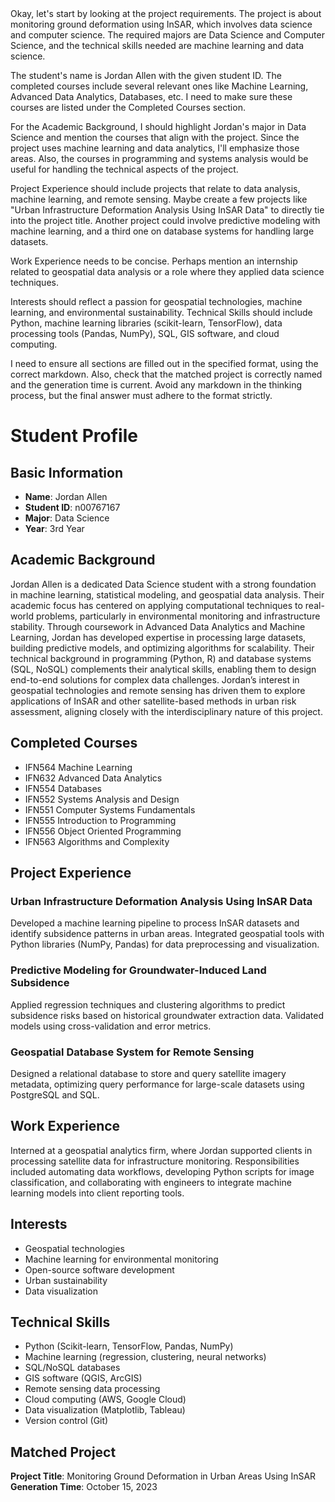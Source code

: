 <think>
Okay, let's start by looking at the project requirements. The project is about monitoring ground deformation using InSAR, which involves data science and computer science. The required majors are Data Science and Computer Science, and the technical skills needed are machine learning and data science.

The student's name is Jordan Allen with the given student ID. The completed courses include several relevant ones like Machine Learning, Advanced Data Analytics, Databases, etc. I need to make sure these courses are listed under the Completed Courses section.

For the Academic Background, I should highlight Jordan's major in Data Science and mention the courses that align with the project. Since the project uses machine learning and data analytics, I'll emphasize those areas. Also, the courses in programming and systems analysis would be useful for handling the technical aspects of the project.

Project Experience should include projects that relate to data analysis, machine learning, and remote sensing. Maybe create a few projects like "Urban Infrastructure Deformation Analysis Using InSAR Data" to directly tie into the project title. Another project could involve predictive modeling with machine learning, and a third one on database systems for handling large datasets.

Work Experience needs to be concise. Perhaps mention an internship related to geospatial data analysis or a role where they applied data science techniques.

Interests should reflect a passion for geospatial technologies, machine learning, and environmental sustainability. Technical Skills should include Python, machine learning libraries (scikit-learn, TensorFlow), data processing tools (Pandas, NumPy), SQL, GIS software, and cloud computing.

I need to ensure all sections are filled out in the specified format, using the correct markdown. Also, check that the matched project is correctly named and the generation time is current. Avoid any markdown in the thinking process, but the final answer must adhere to the format strictly.
</think>

# Student Profile

## Basic Information  
- **Name**: Jordan Allen  
- **Student ID**: n00767167  
- **Major**: Data Science  
- **Year**: 3rd Year  

## Academic Background  
Jordan Allen is a dedicated Data Science student with a strong foundation in machine learning, statistical modeling, and geospatial data analysis. Their academic focus has centered on applying computational techniques to real-world problems, particularly in environmental monitoring and infrastructure stability. Through coursework in Advanced Data Analytics and Machine Learning, Jordan has developed expertise in processing large datasets, building predictive models, and optimizing algorithms for scalability. Their technical background in programming (Python, R) and database systems (SQL, NoSQL) complements their analytical skills, enabling them to design end-to-end solutions for complex data challenges. Jordan’s interest in geospatial technologies and remote sensing has driven them to explore applications of InSAR and other satellite-based methods in urban risk assessment, aligning closely with the interdisciplinary nature of this project.  

## Completed Courses  
- IFN564 Machine Learning  
- IFN632 Advanced Data Analytics  
- IFN554 Databases  
- IFN552 Systems Analysis and Design  
- IFN551 Computer Systems Fundamentals  
- IFN555 Introduction to Programming  
- IFN556 Object Oriented Programming  
- IFN563 Algorithms and Complexity  

## Project Experience  
### Urban Infrastructure Deformation Analysis Using InSAR Data  
Developed a machine learning pipeline to process InSAR datasets and identify subsidence patterns in urban areas. Integrated geospatial tools with Python libraries (NumPy, Pandas) for data preprocessing and visualization.  

### Predictive Modeling for Groundwater-Induced Land Subsidence  
Applied regression techniques and clustering algorithms to predict subsidence risks based on historical groundwater extraction data. Validated models using cross-validation and error metrics.  

### Geospatial Database System for Remote Sensing  
Designed a relational database to store and query satellite imagery metadata, optimizing query performance for large-scale datasets using PostgreSQL and SQL.  

## Work Experience  
Interned at a geospatial analytics firm, where Jordan supported clients in processing satellite data for infrastructure monitoring. Responsibilities included automating data workflows, developing Python scripts for image classification, and collaborating with engineers to integrate machine learning models into client reporting tools.  

## Interests  
- Geospatial technologies  
- Machine learning for environmental monitoring  
- Open-source software development  
- Urban sustainability  
- Data visualization  

## Technical Skills  
- Python (Scikit-learn, TensorFlow, Pandas, NumPy)  
- Machine learning (regression, clustering, neural networks)  
- SQL/NoSQL databases  
- GIS software (QGIS, ArcGIS)  
- Remote sensing data processing  
- Cloud computing (AWS, Google Cloud)  
- Data visualization (Matplotlib, Tableau)  
- Version control (Git)  

## Matched Project  
**Project Title**: Monitoring Ground Deformation in Urban Areas Using InSAR  
**Generation Time**: October 15, 2023